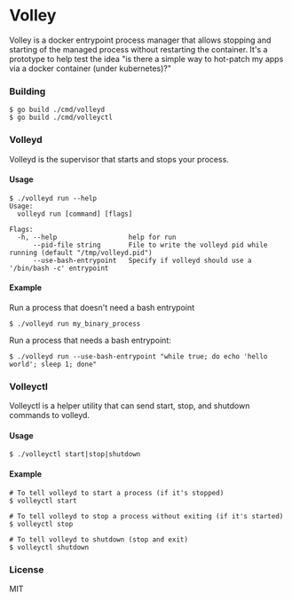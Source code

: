 Volley
======

Volley is a docker entrypoint process manager that allows stopping and starting of the managed process without restarting the container. It's a prototype to help test the idea "is there a simple way to hot-patch my apps via a docker container (under kubernetes)?"

### Building

```
$ go build ./cmd/volleyd
$ go build ./cmd/volleyctl
```

### Volleyd

Volleyd is the supervisor that starts and stops your process.

#### Usage

```
$ ./volleyd run --help
Usage:
  volleyd run [command] [flags]

Flags:
  -h, --help                  help for run
      --pid-file string       File to write the volleyd pid while running (default "/tmp/volleyd.pid")
      --use-bash-entrypoint   Specify if volleyd should use a '/bin/bash -c' entrypoint
```

#### Example

Run a process that doesn't need a bash entrypoint

```
$ ./volleyd run my_binary_process
```

Run a process that needs a bash entrypoint:

```
$ ./volleyd run --use-bash-entrypoint "while true; do echo 'hello world'; sleep 1; done"
```


### Volleyctl

Volleyctl is a helper utility that can send start, stop, and shutdown commands to volleyd.

#### Usage

```
$ ./volleyctl start|stop|shutdown
```

#### Example

```
# To tell volleyd to start a process (if it's stopped)
$ volleyctl start

# To tell volleyd to stop a process without exiting (if it's started)
$ volleyctl stop

# To tell volleyd to shutdown (stop and exit)
$ volleyctl shutdown
```

### License

MIT
